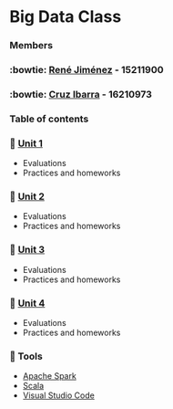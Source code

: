 # Big Data Class

### Members
### :bowtie: **[René Jiménez](https://github.com/diazdesandi)** - 15211900
### :bowtie: **[Cruz Ibarra](https://github.com/cmir22)** - 16210973

### Table of contents
### :closed_book: [Unit 1](https://github.com/diazdesandi/BigData/tree/development/Unit%201)
  * Evaluations
  * Practices and homeworks
### :closed_book: [Unit 2](https://github.com/diazdesandi/BigData/tree/development/Unit%202)
  * Evaluations
  * Practices and homeworks
### :closed_book: [Unit 3](https://github.com/diazdesandi/BigData/tree/development/Unit%203)
   * Evaluations
   * Practices and homeworks
### :closed_book: [Unit 4](https://github.com/diazdesandi/BigData/tree/development/Unit%204)
  * Evaluations
  * Practices and homeworks

### :wrench: Tools 
*  [Apache Spark](https://spark.apache.org/)
*  [Scala](https://www.scala-lang.org/)
*  [Visual Studio Code](https://code.visualstudio.com/)
